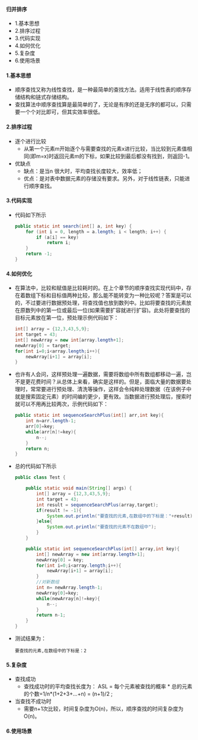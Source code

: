 #### 归并排序
- 1.基本思想
- 2.排序过程
- 3.代码实现
- 4.如何优化
- 5.复杂度
- 6.使用场景



#### 1.基本思想
- 顺序查找又称为线性查找，是一种最简单的查找方法。适用于线性表的顺序存储结构和链式存储结构。
- 查找算法中顺序查找算是最简单的了，无论是有序的还是无序的都可以，只需要一个个对比即可，但其实效率很低。


#### 2.排序过程
- 逐个进行比较
    - 从第一个元素m开始逐个与需要查找的元素x进行比较，当比较到元素值相同(即m=x)时返回元素m的下标，如果比较到最后都没有找到，则返回-1。
- 优缺点
    - 缺点：是当n 很大时，平均查找长度较大，效率低；
    - 优点：是对表中数据元素的存储没有要求。另外，对于线性链表，只能进行顺序查找。



#### 3.代码实现
- 代码如下所示
    ```java
    public static int search(int[] a, int key) {
        for (int i = 0, length = a.length; i < length; i++) {
            if (a[i] == key)
                return i;
        }
        return -1;
    }
    ```


#### 4.如何优化
- 在算法中，比较和赋值是比较耗时的。在上个章节的顺序查找实现代码中，存在着数组下标和目标值两种比较，那么能不能转变为一种比较呢？答案是可以的，不过要进行数据预处理，将查找值也放到数列中。比如将要查找的元素放在原数列中的第一位或最后一位(如果需要扩容就进行扩容)。此处将要查找的目标元素放在第一位，预处理示例代码如下：
    ``` java
    int[] array = {12,3,43,5,9};
    int target = 43;
    int[] newArray = new int[array.length+1];
    newArray[0] = target;
    for(int i=0;i<array.length;i++){
    	newArray[i+1] = array[i];
    }
    ```
- 也许有人会问，这样预处理一遍数据，需要将数组中所有数组都移动一遍，岂不是更花费时间？从总体上来看，确实是这样的。但是，面临大量的数据要处理时，常常要进行预处理、清洗等操作，这样会令纯粹处理数据（在该例子中就是搜索固定元素）的时间编的更少，更有效。当数据进行预处理后，搜索时就可以不用再比较两次，示例代码如下：
    ``` java
    public static int sequenceSearchPlus(int[] arr,int key){
    	int n=arr.length-1;
    	arr[0]=key;
    	while(arr[n]!=key){
    		n--;
    	}
    	return n;
    }
    ```
- 总的代码如下所示
    ``` java
    public class Test {
    
    	public static void main(String[] args) {
    		int[] array = {12,3,43,5,9};
    		int target = 43;
    		int result = sequenceSearchPlus(array,target);
    		if(result != -1){
    			System.out.println("要查找的元素,在数组中的下标是："+result);
    		}else{
    			System.out.println("要查找的元素不在数组中");
    		}
    	}
    
    	public static int sequenceSearchPlus(int[] array,int key){
    		int[] newArray = new int[array.length+1];
    		newArray[0] = key;
    		for(int i=0;i<array.length;i++){
    			newArray[i+1] = array[i];
    		}
    		//对新数组
    		int n= newArray.length-1;
    		newArray[0]=key;
    		while(newArray[n]!=key){
    			n--;
    		}
    		return n-1;
    	}
    }
    ```
- 测试结果为：
    ```
    要查找的元素,在数组中的下标是：2
    ```


#### 5.复杂度
- 查找成功
    - 查找成功时的平均查找长度为： ASL = 每个元素被查找的概率 * 总的元素的个数=1/n*(1+2+3+…+n) = (n+1)/2 ;
- 当查找不成功时
    - 需要n+1次比较，时间复杂度为O(n)，所以，顺序查找的时间复杂度为O(n)。



#### 6.使用场景










